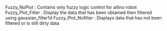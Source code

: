 Fuzzy_NoPlot : Contains only fuzzy logic control for altino robot
Fuzzy_Plot_Filter : Display the data that has been obtained then filtered using gaussian_filter1d
Fuzzy_Plot_Nofilter : Displays data that has not been filtered or is still dirty data
